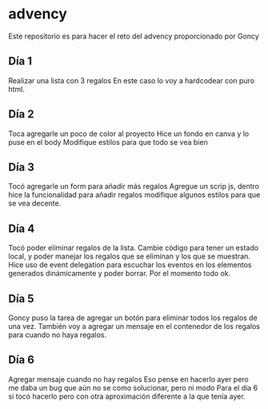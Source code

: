 # advency

Este repositorio es para hacer el reto del advency proporcionado por Goncy

## Día 1

Realizar una lista con 3 regalos
En este caso lo voy a hardcodear con puro html.

## Día 2

Toca agregarle un poco de color al proyecto
Hice un fondo en canva y lo puse en el body
Modifique estilos para que todo se vea bien

## Día 3

Tocó agregarle un form para añadir más regalos
Agregue un scrip js, dentro hice la funcionalidad para añadir regalos
modifique algunos estilos para que se vea decente.

## Día 4

Tocó poder eliminar regalos de la lista.
Cambie código para tener un estado local, y poder manejar los regalos que se eliminan y los que se muestran.
Hice uso de event delegation para escuchar los eventos en los elementos generados dinámicamente y poder borrar.
Por el momento todo ok.

## Día 5

Goncy puso la tarea de agregar un botón para eliminar todos los regalos de una vez.
También voy a agregar un mensaje en el contenedor de los regalos para cuando no haya regalos.

## Día 6

Agregar mensaje cuando no hay regalos
Eso pense en hacerlo ayer pero me daba un bug que aún no se como solucionar, pero ni modo
Para el día 6 si tocó hacerlo pero con otra aproximación diferente a la que tenía ayer.
